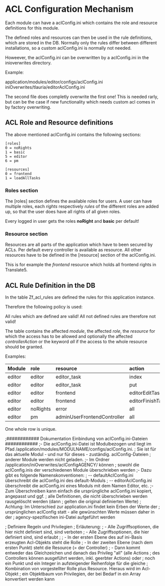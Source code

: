 # ACL Configuration Mechanism

Each module can have a aclConfig.ini which contains the role and resource definitions for this module.

The defined roles and resources can then be used in the rule definitions, which are stored in the DB. Normally only the rules differ between different installations, so a custom aclConfig.ini is normally not needed.

Howeever, the aclConfig.ini can be overwritten by a aclConfig.ini in the inioverwrites directory. 

Example:

  application/modules/editor/configs/aclConfig.ini
  iniOverwrites/tlauria/editorAclConfig.ini

The second file does completly overwrite the first one!
This is needed rarly, but can be the case if new functionality which needs custom acl comes in by factory overwriting.


## ACL Role and Resource definitions

The above mentioned aclConfig.ini contains the following sections:

	[roles]
	0 = noRights
	1 = basic
	5 = editor
	6 = pm

	[resources]
	0 = frontend
	1 = loadAllTasks

### Roles section
The [roles] section defines the available roles for users. A user can have multiple roles, each *rights* respectively *rules* of the different roles are added up, so that the user does have all rights of all given roles.

Every logged in user gets the roles **noRight** and **basic** per default!

### Resource section
Resources are all parts of the application which have to been secured by ACLs. Per default every controller is available as resource. All other resources have to be defined in the [resource] section of the aclConfig.ini. 

This is for example the *frontend* resource which holds all frontend rights in Translate5.

## ACL Rule Definition in the DB

In the table Zf_acl_rules are defined the rules for this application instance.

Therefore the following policy is used: 

  All rules which are defined are valid!
  All not defined rules are therefore not valid!

The table contains the affected *module*, the affected *role*, the *resource* for which the access has to be allowed and optionally the affected *controllerAction* or the keyword *all* if the access to the whole resource should be granted.

Examples:

Module  | role      | resource      | action
:---    | :---      | :---          | :---
editor  | editor    | editor_task   | index
editor  | editor    | editor_task   | put
editor  | editor    | frontend      | editorEditTask
editor  | editor    | frontend      | editorFinishTask
editor  | noRights  | error         | all
editor  | pm        | adminUserFrontendController | all

One whole row is unique.







;############ Dokumentation Einbindung von aclConfig.ini-Dateien ############
;- Die aclConfig.ini-Datei ist Modulbezogen und liegt im Pfad /application/modules/MODULNAME/configs/aclConfig.ini.
;  Sie ist für das aktuelle Modul - und nur für dieses - zuständig. aclConfig-Dateien
;  anderer Module werden nicht geladen.
;- Im Ordner /application/iniOverwrites/aclConfigAGENCY/ können
;  sowohl die aclConfig.inis der verschiedenen Module überschrieben werden
;- Dazu gibt es folgende Namenskonventionen:
;  -- defaultAclConfig.ini überschreibt die aclConfig.ini des default-Moduls
;  -- editorAclConfig.ini überschreibt die aclConfig.ini eines Moduls mit dem Namen Editor, etc.
;- Zum Überschreiben kann einfach die ursprüngliche aclConfig.ini kopiert, angepasst und ggf.
;  alle Definitionen, die nicht überschrieben werden rausgelöscht werden (dann
;  gelten die original definierten Werte)
; Achtung: Im Unterschied zur application.ini findet kein Erben der Werte der
; ursprünglichen aclConfig statt - alle gewünschten Werte müssen daher in der
; agency-spezifischen ini-Datei aufgeführt werden



; Definiere Regeln und Privilegien
; Erläuterung:
; - Alle Zugriffsoptionen, die hier nicht definiert sind, sind verboten
; - Alle Zugriffsoptionen, die hier definiert sind, sind erlaubt
;
; - In der ersten Ebene des auf ini-Basis erzeugten Acl-Objekts steht die Rolle
; - In der zweiten Ebene (nach dem ersten Punkt) steht die Resource (= der Controller)
; - Dann kommt entweder das Gleichzeichen und danach das Privileg "all" (alle Actions
;   des Controllers können ausgeführt werden, inkl. geerbter Actions) oder
;   noch ein Punkt und ein Integer in aufsteigender Reihenfolge für die gleiche
;   Kombination von vorgestellter Rolle plus Resource. Hieraus wird im Acl-Objekt
;   ein Objektbaum von Privilegien, der bei Bedarf in ein Array konvertiert werden kann